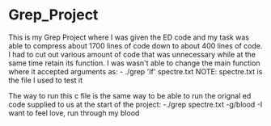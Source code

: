 # Grep_Project

This is my Grep Project where I was given the ED code and my task was able to compress about 1700 lines of code down to about 
400 lines of code. I had to cut out various amount of code that was unnecessary while at the same time retain its function.
I was wasn't able to change the main function where it accepted arguments as:
    - ./grep 'If' spectre.txt     NOTE: spectre.txt is the file I used to test it
  
The way to run this c file is the same way to be able to run the orignal ed code supplied to us at the start of the project:
     -./grep spectre.txt
     -g/blood
     -I want to feel love, run through my blood
